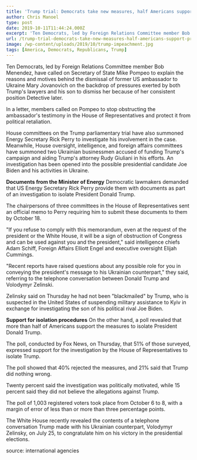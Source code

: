```yaml
---
title: 'Trump trial: Democrats take new measures, half Americans support president impeachment'
author: Chris Manoel
type: post
date: 2019-10-11T11:44:24.000Z
excerpt: 'Ten Democrats, led by Foreign Relations Committee member Bob Menendez, have called on Secretary of State Mike Pompeo to explain the reasons and motives behind the dismissal of former US ambassador to Ukraine Mary Jovanovich'
url: /trump-trial-democrats-take-new-measures-half-americans-support-president-impeachment/
image: /wp-content/uploads/2019/10/trump-impeachment.jpg
tags: [America, Democrats, Republicans, Trump]
---
```


Ten Democrats, led by Foreign Relations Committee member Bob Menendez, have called on Secretary of State Mike Pompeo to explain the reasons and motives behind the dismissal of former US ambassador to Ukraine Mary Jovanovich on the backdrop of pressures exerted by both Trump's lawyers and his son to dismiss her because of her consistent position Detective later.

In a letter, members called on Pompeo to stop obstructing the ambassador's testimony in the House of Representatives and protect it from political retaliation.

House committees on the Trump parliamentary trial have also summoned Energy Secretary Rick Perry to investigate his involvement in the case. Meanwhile, House oversight, intelligence, and foreign affairs committees have summoned two Ukrainian businessmen accused of funding Trump's campaign and aiding Trump's attorney Rudy Giuliani in his efforts. An investigation has been opened into the possible presidential candidate Joe Biden and his activities in Ukraine.

**Documents from the Minister of Energy** Democratic lawmakers demanded that US Energy Secretary Rick Perry provide them with documents as part of an investigation to isolate President Donald Trump.

The chairpersons of three committees in the House of Representatives sent an official memo to Perry requiring him to submit these documents to them by October 18.

"If you refuse to comply with this memorandum, even at the request of the president or the White House, it will be a sign of obstruction of Congress and can be used against you and the president," said intelligence chiefs Adam Schiff, Foreign Affairs Elliott Engel and executive oversight Elijah Cummings.

"Recent reports have raised questions about any possible role for you in conveying the president's message to his Ukrainian counterpart," they said, referring to the telephone conversation between Donald Trump and Volodymyr Zelinski.

Zelinsky said on Thursday he had not been "blackmailed" by Trump, who is suspected in the United States of suspending military assistance to Kyiv in exchange for investigating the son of his political rival Joe Biden.

**Support for isolation procedures** On the other hand, a poll revealed that more than half of Americans support the measures to isolate President Donald Trump.

The poll, conducted by Fox News, on Thursday, that 51% of those surveyed, expressed support for the investigation by the House of Representatives to isolate Trump.

The poll showed that 40% rejected the measures, and 21% said that Trump did nothing wrong.

Twenty percent said the investigation was politically motivated, while 15 percent said they did not believe the allegations against Trump.

The poll of 1,003 registered voters took place from October 6 to 8, with a margin of error of less than or more than three percentage points.

The White House recently revealed the contents of a telephone conversation Trump made with his Ukrainian counterpart, Volodymyr Zelinsky, on July 25, to congratulate him on his victory in the presidential elections.

source: international agencies
